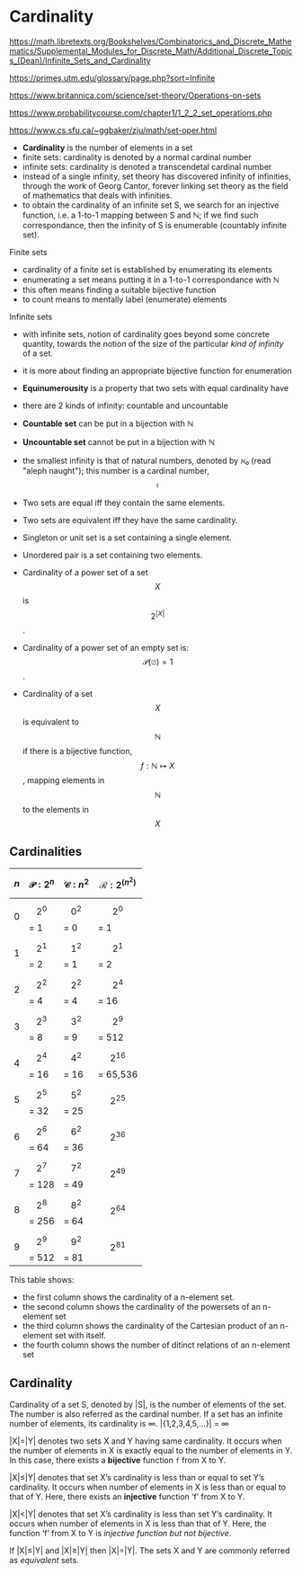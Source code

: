 # Cardinality

https://math.libretexts.org/Bookshelves/Combinatorics_and_Discrete_Mathematics/Supplemental_Modules_for_Discrete_Math/Additional_Discrete_Topics_(Dean)/Infinite_Sets_and_Cardinality

https://primes.utm.edu/glossary/page.php?sort=Infinite

https://www.britannica.com/science/set-theory/Operations-on-sets

https://www.probabilitycourse.com/chapter1/1_2_2_set_operations.php

https://www.cs.sfu.ca/~ggbaker/zju/math/set-oper.html

- **Cardinality** is the number of elements in a set
- finite sets: cardinality is denoted by a normal cardinal number
- infinite sets: cardinality is denoted a transcendetal cardinal number
- instead of a single infinity, set theory has discovered infinity of infinities, through the work of Georg Cantor, forever linking set theory as the field of mathematics that deals with infinities.
- to obtain the cardinality of an infinite set S, we search for an injective function, i.e. a 1-to-1 mapping between S and ℕ; if we find such correspondance, then the infinity of S is enumerable (countably infinite set).


Finite sets
- cardinality of a finite set is established by enumerating its elements
- enumerating a set means putting it in a 1-to-1 correspondance with ℕ
- this often means finding a suitable bijective function
- to count means to mentally label (enumerate) elements

Infinite sets
- with infinite sets, notion of cardinality goes beyond some concrete quantity, towards the notion of the size of the particular *kind of infinity* of a set.
- it is more about finding an appropriate bijective function for enumeration
- **Equinumerousity** is a property that two sets with equal cardinality have
- there are 2 kinds of infinity: countable and uncountable
- **Countable set** can be put in a bijection with ℕ
- **Uncountable set** cannot be put in a bijection with ℕ
- the smallest infinity is that of natural numbers, denoted by ℵ₀ (read "aleph naught"); this number is a cardinal number, $$\mathfrak{c}$$


- Two sets are equal iff they contain the same elements.
- Two sets are equivalent iff they have the same cardinality.
- Singleton or unit set is a set containing a single element.
- Unordered pair is a set containing two elements.
- Cardinality of a power set of a set $$X$$ is $$2^{|X|}$$.
- Cardinality of a power set of an empty set is: $$\mathcal{P}(\varnothing)=1$$.
- Cardinality of a set $$X$$ is equivalent to $$\mathbb{N}$$ if there is a bijective function, $$f:\mathbb{N} \mapsto X$$, mapping elements in $$\mathbb{N}$$ to the elements in $$X$$





## Cardinalities

$$n$$ | $$\mathcal{P}: 2^n$$ | $$\mathcal{C}: n^2$$| $$\mathcal{R}: 2^{(n^2)}$$
------|--------------|-------------|------------
0     | $$2^0$$ = 1  | $$0^2$$ = 0 | $$2^0$$ = 1
1     | $$2^1$$ = 2  | $$1^2$$ = 1 | $$2^1$$ = 2
2     | $$2^2$$ = 4  | $$2^2$$ = 4 | $$2^4$$ = 16
3     | $$2^3$$ = 8  | $$3^2$$ = 9 | $$2^9$$ = 512
4     | $$2^4$$ = 16 | $$4^2$$ = 16| $$2^{16}$$ = 65,536
5     | $$2^5$$ = 32 | $$5^2$$ = 25| $$2^{25}$$
6     | $$2^6$$ = 64 | $$6^2$$ = 36| $$2^{36}$$
7     | $$2^7$$ = 128| $$7^2$$ = 49| $$2^{49}$$
8     | $$2^8$$ = 256| $$8^2$$ = 64| $$2^{64}$$
9     | $$2^9$$ = 512| $$9^2$$ = 81| $$2^{81}$$

This table shows: 
- the first column shows the cardinality of a n-element set.
- the second column shows the cardinality of the powersets of an n-element set 
- the third column shows the cardinality of the Cartesian product of an n-element set with itself.
- the fourth column shows the number of ditinct relations of an n-element set

## Cardinality

Cardinality of a set S, denoted by |S|, is the number of elements of the set. The number is also referred as the cardinal number. If a set has an infinite number of elements, its cardinality is ∞.
|{1,2,3,4,5,…}| = ∞

|X|=|Y| denotes two sets X and Y having same cardinality.
It occurs when the number of elements in X is exactly equal to the number of elements in Y. In this case, there exists a __bijective__ function `f` from X to Y.

|X|≤|Y| denotes that set X’s cardinality is less than or equal to set Y’s cardinality. It occurs when number of elements in X is less than or equal to that of Y. Here, there exists an __injective__ function ‘f’ from X to Y.

|X|<|Y| denotes that set X’s cardinality is less than set Y’s cardinality. It occurs when number of elements in X is less than that of Y. Here, the function ‘f’ from X to Y is _injective function but not bijective_.

If |X|≤|Y| and |X|≥|Y| then |X|=|Y|. The sets X and Y are commonly referred as _equivalent_ sets.
